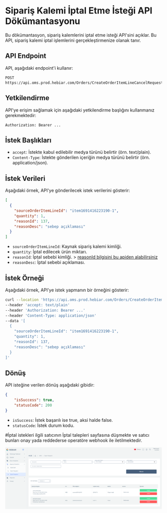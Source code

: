 # Sipariş Kalemi İptal Etme İsteği API Dökümantasyonu

Bu dökümantasyon, sipariş kalemlerini iptal etme isteği API'sini açıklar. Bu API, sipariş kalemi iptal işlemlerini gerçekleştirmenize olanak tanır.

## API Endpoint

API, aşağıdaki endpoint'i kullanır:

```plaintext
POST https://api.oms.prod.hebiar.com/Orders/CreateOrderItemLineCancelRequest
```

## Yetkilendirme

API'ye erişim sağlamak için aşağıdaki yetkilendirme başlığını kullanmanız gerekmektedir:

```
Authorization: Bearer ...
```

## İstek Başlıkları

- `accept`: İstekte kabul edilebilir medya türünü belirtir (örn. text/plain).
- `Content-Type`: İstekte gönderilen içeriğin medya türünü belirtir (örn. application/json).

## İstek Verileri

Aşağıdaki örnek, API'ye gönderilecek istek verilerini gösterir:

```json
[
  {
    "sourceOrderItemLineId": "item1691416223190-1",
    "quantity": 1,
    "reasonId": 137,
    "reasonDesc": "sebep açıklaması"
  }
]
```

- `sourceOrderItemLineId`: Kaynak sipariş kalemi kimliği.
- `quantity`: İptal edilecek ürün miktarı.
- `reasonId`: İptal sebebi kimliği.  > [reasonId bilgisini bu apiden alabilirsiniz](GetReasonsByStatus.md)
- `reasonDesc`: İptal sebebi açıklaması.

## İstek Örneği

Aşağıdaki örnek, API'ye istek yapmanın bir örneğini gösterir:

```bash
curl --location 'https://api.oms.prod.hebiar.com/Orders/CreateOrderItemLineCancelRequest' 
--header 'accept: text/plain' 
--header 'Authorization: Bearer ...' 
--header 'Content-Type: application/json' 
--data '[
  {
    "sourceOrderItemLineId": "item1691416223190-1",
    "quantity": 1,
    "reasonId": 137,
    "reasonDesc": "sebep açıklaması"
  }
]'
```

## Dönüş

API isteğine verilen dönüş aşağıdaki gibidir:

```json
{
    "isSuccess": true,
    "statusCode": 200
}
```

- `isSuccess`: İstek başarılı ise true, aksi halde false.
- `statusCode`: İstek durum kodu.

#İptal istekleri ilgili satıcının İptal talepleri sayfasına düşmekte ve satıcı bunları onay yada reddederse operatöre webhook ile iletilmektedir.

![screenshoot](../../m/oms-cancelrequests.png)
    